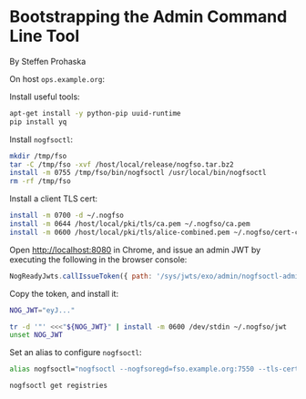 # Bootstrapping the Admin Command Line Tool
By Steffen Prohaska
<!--@@VERSIONINC@@-->

On host `ops.example.org`:

Install useful tools:

```bash
apt-get install -y python-pip uuid-runtime
pip install yq
```

Install `nogfsoctl`:

```bash
mkdir /tmp/fso
tar -C /tmp/fso -xvf /host/local/release/nogfso.tar.bz2
install -m 0755 /tmp/fso/bin/nogfsoctl /usr/local/bin/nogfsoctl
rm -rf /tmp/fso
```

Install a client TLS cert:

```bash
install -m 0700 -d ~/.nogfso
install -m 0644 /host/local/pki/tls/ca.pem ~/.nogfso/ca.pem
install -m 0600 /host/local/pki/tls/alice-combined.pem ~/.nogfso/cert-combined.pem
```

Open <http://localhost:8080> in Chrome, and issue an admin JWT by executing the
following in the browser console:

```javascript
NogReadyJwts.callIssueToken({ path: '/sys/jwts/exo/admin/nogfsoctl-admin' }, console.log);
```

Copy the token, and install it:

```bash
NOG_JWT="eyJ..."

tr -d '"' <<<"${NOG_JWT}" | install -m 0600 /dev/stdin ~/.nogfso/jwt
unset NOG_JWT
```

Set an alias to configure `nogfsoctl`:

```bash
alias nogfsoctl="nogfsoctl --nogfsoregd=fso.example.org:7550 --tls-cert=${HOME}/.nogfso/cert-combined.pem --tls-ca=${HOME}/.nogfso/ca.pem --jwt=${HOME}/.nogfso/jwt --jwt-auth=http://nog.example.org:8080/api/v1/fso/auth"

nogfsoctl get registries
```
